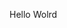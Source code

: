 Hello Wolrd












































































































































































































































































































































































































































































































































































































































































































































































































































































































































































































































































































































































































































































































































































































































































































































































































































































































































































































































































































































































































































































































































































































































































































































































































































































































































































































































































































































































































































































































































































































































































































































































































































































































































































































































































































































































































































































































































































































































































































































































































































































































































































































































































































































































































































































































































































































































































































































































































































































































































































































































































































































































































































































































































































